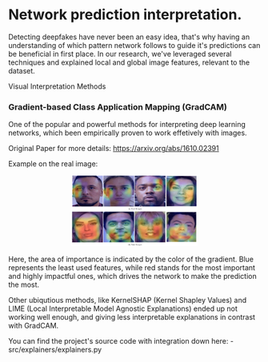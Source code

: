 # Network prediction interpretation.

Detecting deepfakes have never been an easy idea, that's why
having an understanding of which pattern network follows
to guide it's predictions can be beneficial in first place.
In our research, we've leveraged several techniques and 
explained local and global image features, relevant to the dataset.


Visual Interpretation Methods
### Gradient-based Class Application Mapping (GradCAM)

One of the popular and powerful methods for interpreting 
deep learning networks, which been empirically proven 
to work effetively with images.

Original Paper for more details: https://arxiv.org/abs/1610.02391

Example on the real image:

<p align="center">
  <a><img src="./imgs/grad_cam/grad_cam_analysis.png" style="width: 50%; height: 50%" alt="Infrastructure"></a>
</p>

Here, the area of importance is indicated by the color of the gradient.
Blue represents the least used features, while red stands for the most
important and highly impactful ones, which drives the network 
to make the prediction the most. 

Other ubiqutious methods, like KernelSHAP (Kernel Shapley Values)
and LIME (Local Interpretable Model Agnostic Explanations) ended up
not working well enough, and giving less interpretable explanations
in contrast with GradCAM.

You can find the project's source code with integration down here:
    - src/explainers/explainers.py
